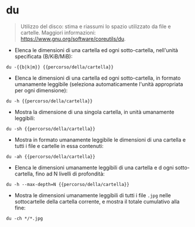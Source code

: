 # du

> Utilizzo del disco: stima e riassumi lo spazio utilizzato da file e cartelle.
> Maggiori informazioni: <https://www.gnu.org/software/coreutils/du>.

- Elenca le dimensioni di una cartella ed ogni sotto-cartella, nell'unità specificata (B/KiB/MiB):

`du -{{b|k|m}} {{percorso/della/cartella}}`

- Elenca le dimensioni di una cartella ed ogni sotto-cartella, in formato umanamente leggibile (seleziona automaticamente l'unità appropriata per ogni dimensione):

`du -h {{percorso/della/cartella}}`

- Mostra la dimensione di una singola cartella, in unità umanamente leggibili:

`du -sh {{percorso/della/cartella}}`

- Mostra in formato umanamente leggibile le dimensioni di una cartella e tutti i file e cartelle in essa contenuti:

`du -ah {{percorso/della/cartella}}`

- Elenca le dimensioni umanamente leggibili di una cartella e d ogni sotto-cartella, fino ad N livelli di profondità:

`du -h --max-depth=N {{percorso/della/cartella}}`

- Mostra le dimensioni umanamente leggibili di tutti i file `.jpg` nelle sottocartelle della cartella corrente, e mostra il totale cumulativo alla fine:

`du -ch */*.jpg`
